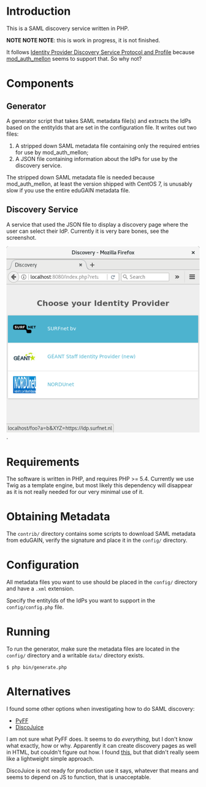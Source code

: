 # Introduction

This is a SAML discovery service written in PHP.

**NOTE NOTE NOTE**: this is work in progress, it is not finished.

It follows 
[Identity Provider Discovery Service Protocol and Profile](https://docs.oasis-open.org/security/saml/Post2.0/sstc-saml-idp-discovery.pdf) 
because [mod_auth_mellon](https://github.com/UNINETT/mod_auth_mellon) 
seems to support that. So why not?

# Components

## Generator

A generator script that takes SAML metadata file(s) and extracts the IdPs based 
on the entityIds that are set in the configuration file. It writes out two 
files:

1. A stripped down SAML metadata file containing only the required entries for
   use by mod_auth_mellon;
2. A JSON file containing information about the IdPs for use by the discovery
   service.

The stripped down SAML metadata file is needed because mod_auth_mellon, at 
least the version shipped with CentOS 7, is unusably slow if you use the entire
eduGAIN metadata file.

## Discovery Service

A service that used the JSON file to display a discovery page where the user
can select their IdP. Currently it is very bare bones, see the screenshot.

![screenshot](contrib/screenshot.png).

# Requirements

The software is written in PHP, and requires PHP >= 5.4. Currently we use Twig
as a template engine, but most likely this dependency will disappear as it is 
not really needed for our very minimal use of it. 

# Obtaining Metadata

The `contrib/` directory contains some scripts to download SAML metadata from
eduGAIN, verify the signature and place it in the `config/` directory.

# Configuration

All metadata files you want to use should be placed in the `config/` directory
and have a `.xml` extension. 

Specify the entityIds of the IdPs you want to support in the 
`config/config.php` file.

# Running

To run the generator, make sure the metadata files are located in the `config/`
directory and a writable `data/` directory exists.

    $ php bin/generate.php

# Alternatives

I found some other options when investigating how to do SAML discovery:

* [PyFF](https://github.com/leifj/pyFF/)
* [DiscoJuice](http://discojuice.org/)

I am not sure what PyFF does. It seems to do _everything_, but I don't know 
what exactly, how or why. Apparently it can create discovery pages as well in 
HTML, but couldn't figure out how. I found 
[this](https://wiki.surfnet.nl/pages/viewpage.action?pageId=50106503), but that 
didn't really seem like a lightweight simple approach.

DiscoJuice is not ready for production use it says, whatever that means and 
seems to depend on JS to function, that is unacceptable.
